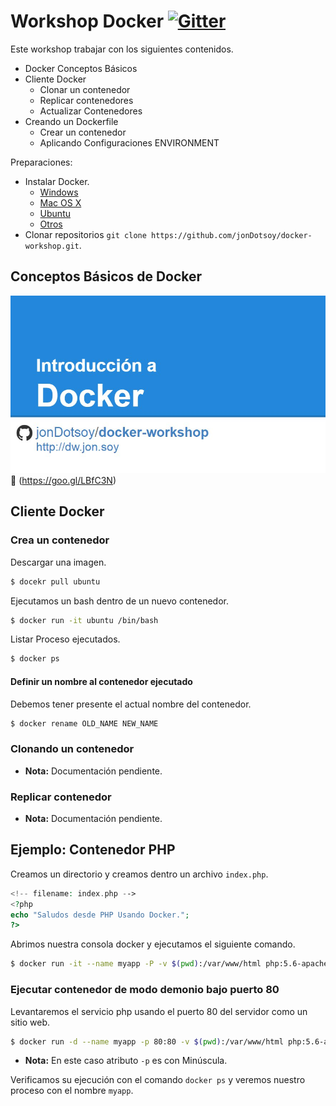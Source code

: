 Workshop Docker [![Gitter](https://badges.gitter.im/Join%20Chat.svg)](https://gitter.im/jonDotsoy/docker-workshop?utm_source=badge&utm_medium=badge&utm_campaign=pr-badge&utm_content=body_badge)
===============


Este workshop trabajar con los siguientes contenidos.

  - Docker Conceptos Básicos
  - Cliente Docker
    - Clonar un contenedor
    - Replicar contenedores
    - Actualizar Contenedores
  - Creando un Dockerfile
    - Crear un contenedor
    - Aplicando Configuraciones ENVIRONMENT


Preparaciones:

  - Instalar Docker.
    - [Windows](https://docs.docker.com/installation/windows/)
    - [Mac OS X](https://docs.docker.com/installation/mac/)
    - [Ubuntu](https://docs.docker.com/installation/ubuntulinux/)
    - [Otros](https://docs.docker.com/installation/)
  - Clonar repositorios `git clone https://github.com/jonDotsoy/docker-workshop.git`.



Conceptos Básicos de Docker 
---------------------------

[![Presentación Docker](docs/imgs/Presentation%20Docker.jpg)](https://goo.gl/LBfC3N)
:link: (https://goo.gl/LBfC3N)



Cliente Docker
--------------

### Crea un contenedor

Descargar una imagen.

```sh
$ docekr pull ubuntu
```

Ejecutamos un bash dentro de un nuevo contenedor.

```sh
$ docker run -it ubuntu /bin/bash
```

Listar Proceso ejecutados.

```sh
$ docker ps
```

#### Definir un nombre al contenedor ejecutado

Debemos tener presente el actual nombre del contenedor.

```sh
$ docker rename OLD_NAME NEW_NAME
```



### Clonando un contenedor

 - **Nota:** Documentación pendiente.



### Replicar contenedor

 - **Nota:** Documentación pendiente.



## Ejemplo: Contenedor PHP

Creamos un directorio y creamos dentro un archivo `index.php`.

```php
<!-- filename: index.php -->
<?php
echo "Saludos desde PHP Usando Docker.";
?>
```


Abrimos nuestra consola docker y ejecutamos el siguiente comando.

```sh
$ docker run -it --name myapp -P -v $(pwd):/var/www/html php:5.6-apache
```


### Ejecutar contenedor de modo demonio bajo puerto 80

Levantaremos el servicio php usando el puerto 80 del servidor como un sitio web.

```sh
$ docker run -d --name myapp -p 80:80 -v $(pwd):/var/www/html php:5.6-apache
```

 - **Nota:** En este caso atributo `-p` es con Minúscula.

Verificamos su ejecución con el comando `docker ps` y veremos nuestro proceso con el nombre `myapp`. 
